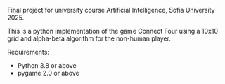 Final project for university course Artificial Intelligence, Sofia University 2025. 

This is a python implementation of the game Connect Four using a 10x10 grid and alpha-beta algorithm for the non-human player. 

Requirements:
- Python 3.8 or above
- pygame 2.0 or above 
